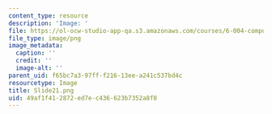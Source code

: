 ```yaml
---
content_type: resource
description: 'Image: '
file: https://ol-ocw-studio-app-qa.s3.amazonaws.com/courses/6-004-computation-structures-spring-2017/49af1f412872ed7ec436623b7352a8f8_Slide21.png
file_type: image/png
image_metadata:
  caption: ''
  credit: ''
  image-alt: ''
parent_uid: f65bc7a3-97ff-f216-13ee-a241c537bd4c
resourcetype: Image
title: Slide21.png
uid: 49af1f41-2872-ed7e-c436-623b7352a8f8
---
```

